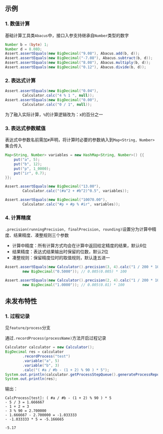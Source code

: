 ## 示例
### 1. 数值计算
基础计算工具类`Abacus`中，接口入参支持继承自`Number`类型的数字
```java
Number b = (byte) 1;
Number d = 8.08D;
Assert.assertEquals(new BigDecimal("9.08"), Abacus.add(b, d));
Assert.assertEquals(new BigDecimal("-7.08"), Abacus.subtract(b, d));
Assert.assertEquals(new BigDecimal("8.08"), Abacus.multiply(b, d));
Assert.assertEquals(new BigDecimal("0.12"), Abacus.divide(b, d));
```
### 2. 表达式计算
```java
Assert.assertEquals(new BigDecimal("0.04"),
        Calculator.calc("4 % 1 ", null));
Assert.assertEquals(new BigDecimal("0.00"),
        Calculator.calc("0 / 1", null));
```
为了融入实际计算，`%`的计算逻辑改为：x的百分之一

### 3. 表达式参数赋值
表达式中参数名前需加`#`声明，将计算时必要的参数纳入到`Map<String, Number>`集合传入
```java
Map<String, Number> variables = new HashMap<String, Number>() {{
    put("a", 5);
    put("b", 12);
    put("p", 1_0000);
    put("ir", 0.7);
}};

Assert.assertEquals(new BigDecimal("13.00"),
        Calculator.calc("(#a^2 + #b^2)^0.5", variables));

Assert.assertEquals(new BigDecimal("10070.00"),
        Calculator.calc("#p + #p % #ir", variables));
```

### 4. 计算精度
`.precision(runningPrecision, finalPrecision, rounding)`设置分为计算中精度、结果精度、凑整规则三个参数
+ 计算中精度：所有计算方式均会在计算中返回给定精度的结果，默认6位
+ 结果精度：表达式结果输出时保留的位数，默认2位
+ 凑整规则：保留精度位时的取值规则，默认逢五进一
```java
Assert.assertEquals(new Calculator().precision(3, 4).calc("1 / 200 * 100"),
        new BigDecimal("0.5000")); // 0.005(0.005) * 100

Assert.assertEquals(new Calculator().precision(2, 4).calc("1 / 200 * 100"),
        new BigDecimal("1.0000")); // 0.005(0.01) * 100
```

## 未发布特性
### 1. 过程记录
见`feature/process`分支

通过`.recordProcess(processName)`方法开启过程记录
```java
Calculator calculator = new Calculator();
BigDecimal res = calculator
        .recordProcess("test")
        .variable("a", 5)
        .variable("b", 3)
        .calc("( #a / #b - (1 + 2) % 90 ) * 5");
System.out.println(calculator.getProcessStepQueue().generateProcessReport());
System.out.println(res);
```
输出：
```text
CalcProcess[test]: ( #a / #b - (1 + 2) % 90 ) * 5
- 5 / 3 = 1.666667
- 1 + 2 = 3
- 3 % 90 = 2.700000
- 1.666667 - 2.700000 = -1.033333
- -1.033333 * 5 = -5.166665

-5.17
```

